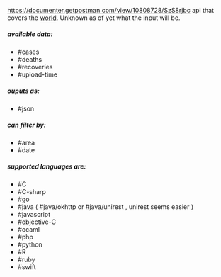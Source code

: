 https://documenter.getpostman.com/view/10808728/SzS8rjbc
api that covers the [world](global.md). Unknown as of yet what the input will be.
##### available data:
- #cases
- #deaths
- #recoveries
- #upload-time
##### ouputs as:
- #json
##### can filter by:
- #area
- #date
##### supported languages are:
- #C
- #C-sharp 
- #go
- #java ( #java/okhttp or #java/unirest , unirest seems easier )
- #javascript
- #objective-C
- #ocaml
- #php
- #python
- #R
- #ruby
- #swift